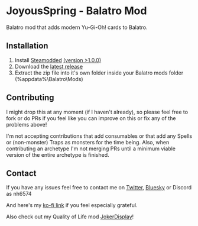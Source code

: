 # JoyousSpring - Balatro Mod

Balatro mod that adds modern Yu-Gi-Oh! cards to Balatro.

## Installation

1. Install [Steamodded](https://github.com/Steamopollys/Steamodded) [(version >1.0.0)](https://github.com/Steamodded/smods/wiki)
2. Download the [latest release](https://github.com/nh6574/JoyousSpring/releases)
3. Extract the zip file into it's own folder inside your Balatro mods folder (%appdata%\Balatro\Mods)

## Contributing

I might drop this at any moment (if I haven't already), so please feel free to fork or do PRs if you feel like you can improve on this or fix any of the problems above!

I'm not accepting contributions that add consumables or that add any Spells or (non-monster) Traps as monsters for the time being. Also, when contributing an archetype I'm not merging PRs until a minimum viable version of the entire archetype is finished.

## Contact

If you have any issues feel free to contact me on [Twitter](https://nh6574.com/), [Bluesky](https://bsky.app/profile/nh6574.com) or Discord as nh6574

And here's my [ko-fi link](https://ko-fi.com/nh6574) if you feel especially grateful.

Also check out my Quality of Life mod [JokerDisplay](https://github.com/nh6574/JokerDisplay)!
